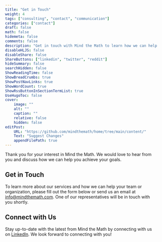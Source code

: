 ```yaml
---
title: "Get in Touch"
weight: 4
tags: ["consulting", "contact", "communication"]
categories: ["contact"]
draft: false
math: false
hidemeta: false
comments: false
description: "Get in touch with Mind the Math to learn how we can help you achieve your goals."
disableHLJS: false
disableShare: false
ShareButtons: ["linkedin", "twitter", "reddit"]
hideSummary: false
searchHidden: false
ShowReadingTime: false
ShowBreadCrumbs: true
ShowPostNavLinks: true
ShowWordCount: true
ShowRssButtonInSectionTermList: true
UseHugoToc: false
cover:
    image: ""
    alt: ""
    caption: ""
    relative: false
    hidden: false
editPost:
    URL: "https://github.com/mindthemath/home/tree/main/content/"
    Text: "Suggest Changes"
    appendFilePath: true
---
```


Thank you for your interest in Mind the Math. 
We would love to hear from you and discuss how we can help you achieve your goals.

## Get in Touch

To learn more about our services and how we can help your team or organization, please fill out the form below or send us an email at [info@mindthemath.com](mailto:info@mindthemath.com). 
One of our representatives will be in touch with you shortly.

## Connect with Us

Stay up-to-date with the latest from Mind the Math by connecting with us on [LinkedIn](https://www.linkedin.com/company/mind-the-math/). 
We look forward to connecting with you!
